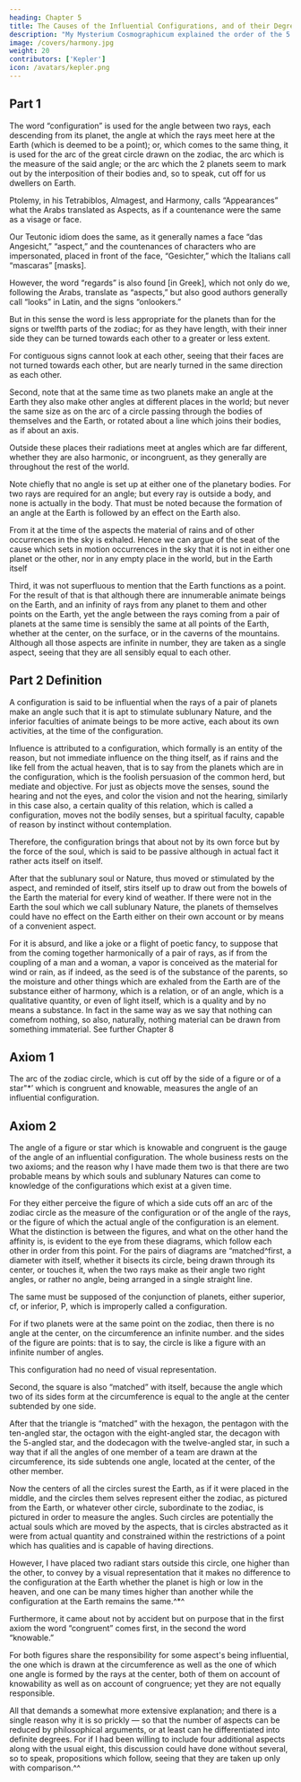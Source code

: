 ```yaml
---
heading: Chapter 5
title: The Causes of the Influential Configurations, and of their Degrees in Number and Order
description: "My Mysterium Cosmographicum explained the order of the 5 solids in the world"
image: /covers/harmony.jpg
weight: 20
contributors: ['Kepler']
icon: /avatars/kepler.png
---
```




## Part 1

<!-- Definition  -->

The word “configuration” is used for the angle between two rays, each descending from its planet, the angle at which the rays meet here at the Earth (which is deemed to be a point); or, which comes to the same thing, it is used for the arc of the great circle drawn on the zodiac, the arc which is the measure of the said angle; or the arc which the 2 planets seem to mark out by the interposition of their bodies and, so to speak, cut off for us dwellers on Earth.

Ptolemy, in his Tetrabiblos, Almagest, and Harmony, calls “Appearances” what the Arabs translated as Aspects, as if a countenance were the same as a visage or face.

Our Teutonic idiom does the same, as it generally names a face “das Angesicht,” “aspect,” and the countenances of characters who are impersonated, placed in front of the face, “Gesichter,” which the Italians call “mascaras” [masks]. 

However, the word “regards” is also found [in Greek], which not only do we, following the Arabs, translate as “aspects,” but also good authors generally call “looks” in Latin, and the signs “onlookers.”

But in this sense the word is less appropriate for the planets than for the signs or twelfth parts of the zodiac; for as they have length, with their inner side they can be turned towards each other to a greater or less extent.

For contiguous signs cannot look at each other, seeing that their faces are not turned towards each other, but are nearly turned in the same direction as each other.

Second, note that at the same time as two planets make an angle at the Earth they also make other angles at different places in the world; but never the same size as on the arc of a circle passing through the bodies of themselves and the Earth, or rotated about a line which joins their bodies, as if about an axis.

Outside these places their radiations meet at angles which are far different, whether they are also harmonic, or incongruent, as they generally are throughout the rest of the world.

Note chiefly that no angle is set up at either one of the planetary bodies. For two rays are required for an angle; but every ray is outside a body, and none is actually in the body. That must be noted because the formation of an angle at the Earth is followed by an effect on the Earth also. 

From it at the time of the aspects the material of rains and of other occurrences in the sky is exhaled. Hence we can argue of the seat of the cause which sets in motion occurrences in the sky that it is not in either one planet or the other, nor in any empty place in the world, but in the Earth itself

Third, it was not superfluous to mention that the Earth functions as a point. For the result of that is that although there are innumerable animate beings on the Earth, and an infinity of rays from any planet to them and other
points on the Earth, yet the angle between the rays coming from a pair of planets
at the same time is sensibly the same at all points of the Earth, whether at
the center, on the surface, or in the caverns of the mountains. Although all those
aspects are infinite in number, they are taken as a single aspect, seeing that
they are all sensibly equal to each other.


## Part 2 Definition

A configuration is said to be influential when the rays of a pair of planets make an angle such that it is apt to stimulate sublunary Nature, and the inferior faculties of animate beings to be more active, each about its own activities, at the time of the configuration. 

Influence is attributed to a configuration, which formally is an entity of the reason, but not immediate influence on the thing itself, as if rains and the like fell from the actual heaven, that is to say from the planets which are in the configuration, which is the foolish persuasion of the common herd, but mediate and objective. For just as objects move the senses, sound the hearing and not the eyes, and color the vision and not the hearing, similarly in this case also, a certain quality of this relation, which is called a configuration, moves not the bodily senses, but a spiritual faculty, capable of reason by instinct without contemplation.

Therefore, the configuration brings that about not by its own force but by the force of the soul, which is said to be passive although in actual fact it rather acts itself on itself. 

After that the sublunary soul or Nature, thus moved or stimulated by the aspect, and reminded of itself, stirs itself up to draw out from the bowels of the Earth the material for every kind of weather. If there were not in the Earth the soul which we call sublunary Nature, the planets of themselves could have no effect on the Earth either on their own account or by means of a convenient aspect. 

For it is absurd, and like a joke or a flight of poetic fancy, to suppose that from the coming together harmonically of a pair of rays, as if from the coupling of a man and a woman, a vapor is conceived as the material for wind or rain, as if indeed, as the seed is of the substance of the parents, so the moisture and other things which are exhaled from the Earth are of the substance either of harmony, which is a relation, or of an angle, which is a qualitative quantity, or even of light itself, which is a quality and  by no means a substance. In fact in the same way as we say that nothing can
comefrom nothing, so also, naturally, nothing material can be drawn from something immaterial. See further Chapter 8


## Axiom 1 

The arc of the zodiac circle, which is cut off by the side of a figure or of a star"*’ which is congruent and knowable, measures the angle of an influential configuration.


## Axiom 2

The angle of a figure or star which is knowable and congruent is the gauge of the angle of an influential configuration.
The whole business rests on the two axioms; and the reason why I have made them two is that there are two probable means by which souls and sublunary Natures can come to knowledge of the configurations which exist at a given time.

For they either perceive the figure of which a side cuts off an arc of the zodiac circle as the measure of the configuration or of the angle of the rays, or the figure of which the actual angle of the configuration is an element. What the distinction is between the figures, and what on the other hand the affinity is, is evident to the eye from these diagrams, which follow each other in order from this point. For the pairs of diagrams are “matched^first, a diameter with itself, whether it bisects its circle, being drawn through its center, or touches it, when the two rays make as their angle two right angles, or rather no angle, being arranged in a single straight line.

The same must be supposed of the conjunction of planets, either superior, cf, or inferior, P, which is improperly called
a configuration.

For if two planets were at the same point on the zodiac, then there is no angle at the center, on the circumference an infinite number. and the sides of the figure are points: that is to say, the circle is like a figure
with an infinite number of angles. 

This configuration had no need of visual representation.

Second, the square is also “matched” with itself, because the angle which two of its sides form at
the circumference is equal to the angle at the center subtended by one side.

After that the triangle is “matched” with the hexagon, the pentagon with the ten-angled star, the octagon with the eight-angled star, the decagon with the 5-angled star, and the dodecagon with the twelve-angled star, in
such a way that if all the angles of one member of a team are drawn at the circumference, its side subtends one angle, located at the center, of the other member.

Now the centers of all the circles surest the Earth, as if it were placed in the middle, and the circles them selves represent either the zodiac, as pictured from the Earth, or whatever other circle, subordinate to the zodiac, is pictured in order to measure the angles. Such circles are potentially the actual souls which are moved by the aspects, that is circles abstracted as it were from actual quantity and constrained within the restrictions of a point which has qualities and is capable of having directions. 

However, I have placed two radiant stars outside this circle, one higher than the other, to convey by a visual representation that it makes no difference to the configuration at the Earth whether the planet is high or low in the heaven, and one can be many times higher than another while the configuration at the Earth remains the same.^*^


Furthermore, it came about not by accident but on purpose that in the first axiom the word “congruent” comes first, in the second the word “knowable.” 

For both figures share the responsibility for some aspect's being influential, the one which is drawn at the circumference as well as the one of which one angle is formed by the rays at the center, both of them on account of knowability as well
as on account of congruence; yet they are not equally responsible. 

All that demands a somewhat more extensive explanation; and there is a single reason why it is so prickly — so that the number of aspects can be reduced by philosophical arguments, or at least can he differentiated into definite degrees. For if I had been willing to include four additional aspects along with the usual eight, this discussion could have done without several, so to speak, propositions which follow, seeing that they are taken up only with comparison.^^


